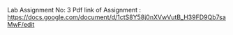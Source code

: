 Lab Assignment No: 3
Pdf link of Assignment :
https://docs.google.com/document/d/1ctS8Y58j0nXVwVutB_H39FD9Qb7saMwF/edit
